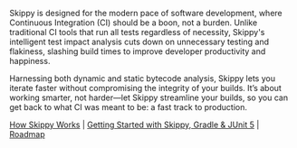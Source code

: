 Skippy is designed for the modern pace of software development, where Continuous Integration (CI) should be a boon, not
a burden. Unlike traditional CI tools that run all tests regardless of necessity, Skippy's intelligent test impact
analysis cuts down on unnecessary testing and flakiness, slashing build times to improve developer productivity and happiness.

Harnessing both dynamic and static bytecode analysis, Skippy lets you iterate faster without compromising the integrity 
of your builds. It’s about working smarter, not harder—let Skippy streamline your builds, so you can get back to what CI was 
meant to be: a fast track to production.

[How Skippy Works](https://github.com/skippy-io/skippy-docs/blob/main/how-skippy-works.md#how-skippy-works) | [Getting Started with Skippy, Gradle & JUnit 5](https://github.com/skippy-io/skippy-docs/blob/main/tutorials/getting-started-with-gradle-and-junit5/README.md#getting-started-with-skippy-gradle--junit-5) | [Roadmap](https://github.com/skippy-io/skippy-docs/blob/main/roadmap.md#roadmap)
